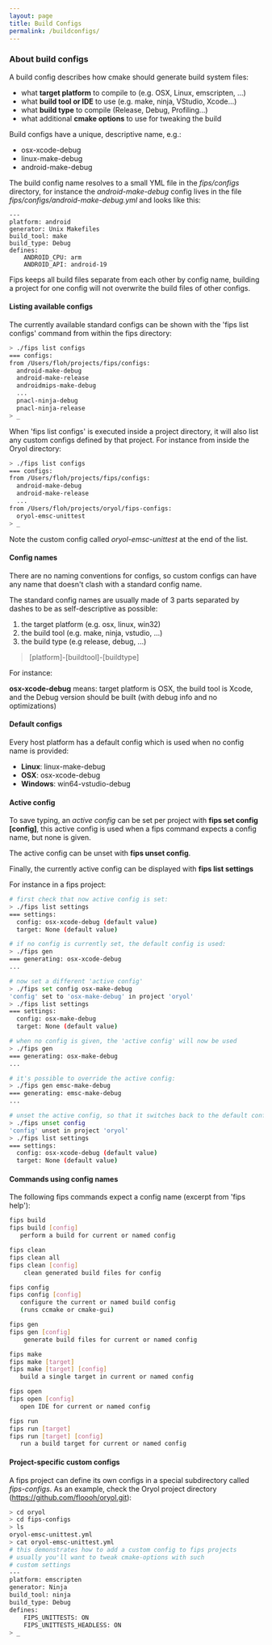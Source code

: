 ```yaml
---
layout: page
title: Build Configs
permalink: /buildconfigs/
---
```


### About build configs

A build config describes how cmake should generate build system files:

* what **target platform** to compile to (e.g. OSX, Linux, emscripten, ...)
* what **build tool or IDE** to use (e.g. make, ninja, VStudio, Xcode...)
* what **build type** to compile (Release, Debug, Profiling...)
* what additional **cmake options** to use for tweaking the build

Build configs have a unique, descriptive name, e.g.:

* osx-xcode-debug
* linux-make-debug
* android-make-debug

The build config name resolves to a small YML file in the _fips/configs_
directory, for instance the _android-make-debug_ config lives in the file 
_fips/configs/android-make-debug.yml_ and looks like this:

```
---
platform: android
generator: Unix Makefiles
build_tool: make
build_type: Debug
defines:
    ANDROID_CPU: arm
    ANDROID_API: android-19
```

Fips keeps all build files separate from each other by config name, building
a project for one config will not overwrite the build files of other configs.


#### Listing available configs

The currently available standard configs can be shown with the 
'fips list configs' command from within the fips directory:

```bash
> ./fips list configs
=== configs:
from /Users/floh/projects/fips/configs:
  android-make-debug
  android-make-release
  androidmips-make-debug
  ...
  pnacl-ninja-debug
  pnacl-ninja-release
> _
```

When 'fips list configs' is executed inside a project directory, it will
also list any custom configs defined by that project. For instance from
inside the Oryol directory:

```bash
> ./fips list configs
=== configs:
from /Users/floh/projects/fips/configs:
  android-make-debug
  android-make-release
  ...
from /Users/floh/projects/oryol/fips-configs:
  oryol-emsc-unittest
> _
```

Note the custom config called _oryol-emsc-unittest_ at the end of the list.

#### Config names

There are no naming conventions for configs, so custom configs can have any
name that doesn't clash with a standard config name.

The standard config names are usually made of 3 parts separated by 
dashes to be as self-descriptive as possible:

1. the target platform (e.g. osx, linux, win32)
2. the build tool (e.g. make, ninja, vstudio, ...)
3. the build type (e.g release, debug, ...)

> [platform]-[buildtool]-[buildtype]

For instance:

**osx-xcode-debug** means: target platform is OSX, the build tool is Xcode,
and the Debug version should be built (with debug info and no optimizations)

#### Default configs

Every host platform has a default config which is used when no config name
is provided:

* **Linux**: linux-make-debug
* **OSX**: osx-xcode-debug
* **Windows**: win64-vstudio-debug

#### Active config

To save typing, an _active config_ can be set per project with 
**fips set config [config]**, this active config is used when a fips command
expects a config name, but none is given. 

The active config can be unset with **fips unset config**.

Finally, the currently active config can be displayed with **fips list settings**

For instance in a fips project:

```bash
# first check that now active config is set:
> ./fips list settings
=== settings:
  config: osx-xcode-debug (default value)
  target: None (default value)

# if no config is currently set, the default config is used:
> ./fips gen
=== generating: osx-xcode-debug
...

# now set a different 'active config' 
> ./fips set config osx-make-debug
'config' set to 'osx-make-debug' in project 'oryol'
> ./fips list settings
=== settings:
  config: osx-make-debug
  target: None (default value)

# when no config is given, the 'active config' will now be used
> ./fips gen
=== generating: osx-make-debug
...

# it's possible to override the active config:
> ./fips gen emsc-make-debug
=== generating: emsc-make-debug
...

# unset the active config, so that it switches back to the default config:
> ./fips unset config
'config' unset in project 'oryol'
> ./fips list settings
=== settings:
  config: osx-xcode-debug (default value)
  target: None (default value) 
```

#### Commands using config names 

The following fips commands expect a config name (excerpt from 'fips help'):

```bash
fips build
fips build [config]
   perform a build for current or named config

fips clean
fips clean all
fips clean [config]
    clean generated build files for config

fips config
fips config [config]
   configure the current or named build config
   (runs ccmake or cmake-gui)

fips gen
fips gen [config]
    generate build files for current or named config

fips make
fips make [target]
fips make [target] [config]
   build a single target in current or named config

fips open
fips open [config]
   open IDE for current or named config

fips run
fips run [target]
fips run [target] [config]
   run a build target for current or named config
```


#### Project-specific custom configs

A fips project can define its own configs in a special subdirectory
called _fips-configs_. As an example, check the Oryol project directory
(https://github.com/floooh/oryol.git):

```bash
> cd oryol
> cd fips-configs
> ls
oryol-emsc-unittest.yml
> cat oryol-emsc-unittest.yml
# this demonstrates how to add a custom config to fips projects
# usually you'll want to tweak cmake-options with such
# custom settings
---
platform: emscripten
generator: Ninja
build_tool: ninja
build_type: Debug
defines:
    FIPS_UNITTESTS: ON
    FIPS_UNITTESTS_HEADLESS: ON
> _
```

